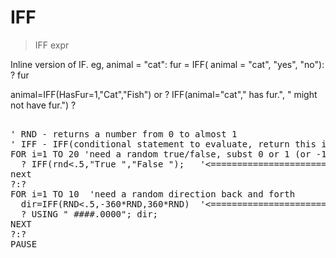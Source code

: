 # IFF

> IFF expr

Inline version of IF. eg, animal = "cat": fur = IFF( animal = "cat", "yes", "no"): ? fur

animal=IFF(HasFur=1,"Cat","Fish")
or
? IFF(animal="cat"," has fur.", " might not have fur.")
?
<pre>

' RND - returns a number from 0 to almost 1
' IFF - IFF(conditional statement to evaluate, return this if evaluates true, returns this if evaluates false)
FOR i=1 TO 20 'need a random true/false, subst 0 or 1 (or -1)  ;)
  ? IFF(rnd<.5,"True ","False ");   '<======================== RND and IFF
next
?:?
FOR i=1 TO 10  'need a random direction back and forth
  dir=IFF(RND<.5,-360*RND,360*RND)  '<======================== RND and IFF
  ? USING " ####.0000"; dir;
NEXT
?:?
PAUSE

</pre>

